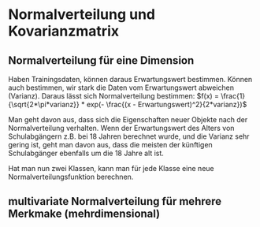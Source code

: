 # Normalverteilung und Kovarianzmatrix

## Normalverteilung für eine Dimension
Haben Trainingsdaten, können daraus Erwartungswert bestimmen.
Können auch bestimmen, wir stark die Daten vom Erwartungswert abweichen (Varianz).
Daraus lässt sich Normalverteilung bestimmen:
$f(x) = \frac{1}{\sqrt{2*\pi*varianz}} * exp(- \frac{(x - Erwartungswert)^2}{2*varianz})$

Man geht davon aus, dass sich die Eigenschaften neuer Objekte nach der Normalverteilung verhalten. Wenn der Erwartungswert des Alters von Schulabgängern z.B. bei 18 Jahren berechnet wurde, und die Varianz sehr gering ist, geht man davon aus, dass die meisten der künftigen Schulabgänger ebenfalls um die 18 Jahre alt ist.

Hat man nun zwei Klassen, kann man für jede Klasse eine neue Normalverteilungsfunktion berechnen.

## multivariate Normalverteilung für mehrere Merkmake (mehrdimensional)
